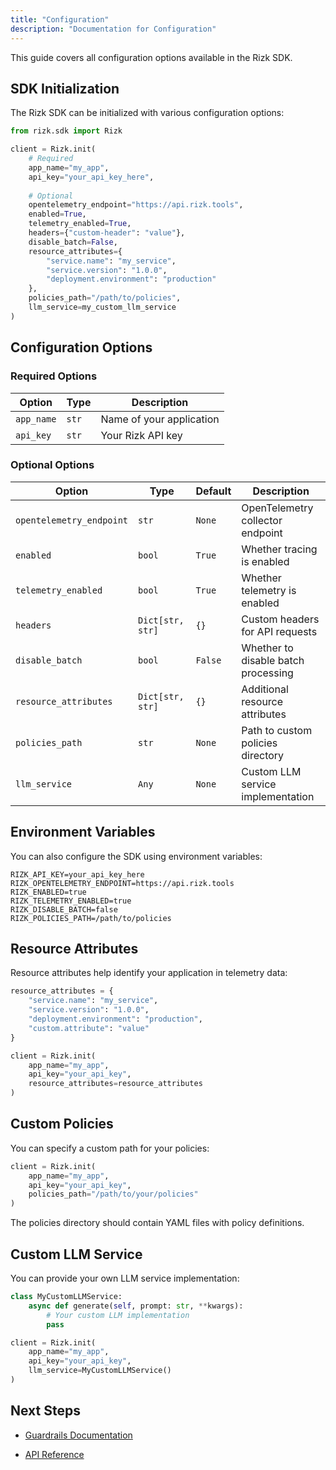 ```yaml
---
title: "Configuration"
description: "Documentation for Configuration"
---
```


This guide covers all configuration options available in the Rizk SDK.

## SDK Initialization

The Rizk SDK can be initialized with various configuration options:

```python
from rizk.sdk import Rizk

client = Rizk.init(
    # Required
    app_name="my_app",
    api_key="your_api_key_here",
    
    # Optional
    opentelemetry_endpoint="https://api.rizk.tools",
    enabled=True,
    telemetry_enabled=True,
    headers={"custom-header": "value"},
    disable_batch=False,
    resource_attributes={
        "service.name": "my_service",
        "service.version": "1.0.0",
        "deployment.environment": "production"
    },
    policies_path="/path/to/policies",
    llm_service=my_custom_llm_service
)
```

## Configuration Options

### Required Options

| Option | Type | Description |
|--------|------|-------------|
| `app_name` | `str` | Name of your application |
| `api_key` | `str` | Your Rizk API key |

### Optional Options

| Option | Type | Default | Description |
|--------|------|---------|-------------|
| `opentelemetry_endpoint` | `str` | `None` | OpenTelemetry collector endpoint |
| `enabled` | `bool` | `True` | Whether tracing is enabled |
| `telemetry_enabled` | `bool` | `True` | Whether telemetry is enabled |
| `headers` | `Dict[str, str]` | `{}` | Custom headers for API requests |
| `disable_batch` | `bool` | `False` | Whether to disable batch processing |
| `resource_attributes` | `Dict[str, str]` | `{}` | Additional resource attributes |
| `policies_path` | `str` | `None` | Path to custom policies directory |
| `llm_service` | `Any` | `None` | Custom LLM service implementation |

## Environment Variables

You can also configure the SDK using environment variables:

```env
RIZK_API_KEY=your_api_key_here
RIZK_OPENTELEMETRY_ENDPOINT=https://api.rizk.tools
RIZK_ENABLED=true
RIZK_TELEMETRY_ENABLED=true
RIZK_DISABLE_BATCH=false
RIZK_POLICIES_PATH=/path/to/policies
```

## Resource Attributes

Resource attributes help identify your application in telemetry data:

```python
resource_attributes = {
    "service.name": "my_service",
    "service.version": "1.0.0",
    "deployment.environment": "production",
    "custom.attribute": "value"
}

client = Rizk.init(
    app_name="my_app",
    api_key="your_api_key",
    resource_attributes=resource_attributes
)
```

## Custom Policies

You can specify a custom path for your policies:

```python
client = Rizk.init(
    app_name="my_app",
    api_key="your_api_key",
    policies_path="/path/to/your/policies"
)
```

The policies directory should contain YAML files with policy definitions.

## Custom LLM Service

You can provide your own LLM service implementation:

```python
class MyCustomLLMService:
    async def generate(self, prompt: str, **kwargs):
        # Your custom LLM implementation
        pass

client = Rizk.init(
    app_name="my_app",
    api_key="your_api_key",
    llm_service=MyCustomLLMService()
)
```

## Next Steps

- [Guardrails Documentation](../core-concepts/guardrails)
<!-- - [Telemetry Guide](../guides/using-telemetry)
- [Policy Management](../guides/policy-management) -->
- [API Reference](/api/rizk) 